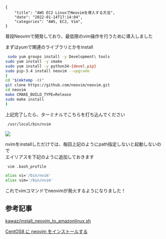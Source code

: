 ```metadata
{
    "title": "AWS EC2 LinuxでNeovimを導入する方法",
    "date": "2022-01-14T17:14:04",
    "categories": "AWS, EC2, Vim",
}
```

普段Neovimで開発しており、最低限のvim操作を行うために導入しました

まずはyumで関連のライブラリとかをinstall

```bash
 sudo yum groups install -y Development\ tools
sudo yum install -y cmake
sudo yum install -y python34-{devel,pip}
sudo pip-3.4 install neovim --upgrade
(
cd "$(mktemp -d)"
git clone https://github.com/neovim/neovim.git
cd neovim
make CMAKE_BUILD_TYPE=Release
sudo make install
)
```

上記完了したら、ターミナルでこちらを打ち込んでください

```bash
 /usr/local/bin/nvim
```

![](./Screen-Shot-2022-01-14-at-17.10.35-644x565.png)

nvimをinstallしただけでは、毎回上記のようにpath指定しないと起動しないので<br>エイリアスを下記のように追加しておきます

```bash
 vim .bash_profile

alias vi='/bin/nvim'
alias vim='/bin/nvim'
```

これでvimコマンドでneovimが発火するようになりました！

## 参考記事

[kawaz/install_neovim_to_amazonlinux.sh](https://gist.github.com/kawaz/393c7f62fe6e857cc3d9)

[CentOS8 に neovim をインストールする](https://sig9.hatenablog.com/entry/2020/04/20/000000)
